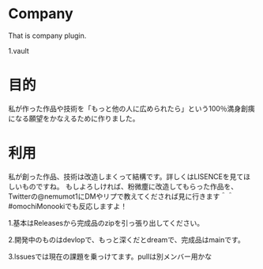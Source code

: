 # Company
That is company plugin.

1.vault

# 目的
私が作った作品や技術を「もっと他の人に広められたら」という100％満身創痍になる願望をかなえるために作りました。

# 利用
私が創った作品、技術は改造しまくって結構です。詳しくはLISENCEを見てほしいものですね。
もしよろしければ、粉微塵に改造してもらった作品を、Twitterの@nemumot1にDMやリプで教えてくだされば見に行きます＾＾#omochiMonookiでも反応しますよ！

1.基本はReleasesから完成品のzipを引っ張り出してください。

2.開発中のものはdevlopで、もっと深くだとdreamで、完成品はmainです。

3.lssuesでは現在の課題を乗っけてます。pullは別メンバー用かな
